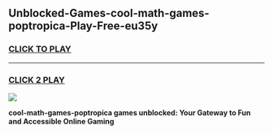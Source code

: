 
## Unblocked-Games-cool-math-games-poptropica-Play-Free-eu35y
<h3>
<a href="https://premium76.site?title=cool-math-games-poptropica&ref=22A">CLICK TO PLAY</a></h3>
<hr>

<h3>
<a href="https://premium76.site?title=cool-math-games-poptropica&ref=22A">CLICK 2 PLAY</a>
  
</h3>

<a href="https://premium76.site?title=cool-math-games-poptropica&ref=22A"><img src="https://clearcache.store/games.png"></a>


**cool-math-games-poptropica games unblocked: Your Gateway to Fun and Accessible Online Gaming**
